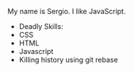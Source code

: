 My name is Sergio.
I like JavaScript.
* Deadly Skills:
* CSS 
* HTML 
* Javascript 
* Killing history using git rebase 
